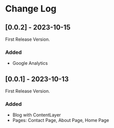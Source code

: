 # Change Log

## [0.0.2] - 2023-10-15

First Release Version.

### Added

- Google Analytics


## [0.0.1] - 2023-10-13

First Release Version.

### Added

- Blog with ContentLayer
- Pages: Contact Page, About Page, Home Page
